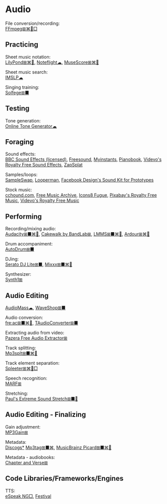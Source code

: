 # Audio

File conversion/recording:  
[FFmpeg⊞⌘🐧□](https://www.ffmpeg.org/)

## Practicing

Sheet music notation:  
[LilyPond⊞⌘🐧](https://lilypond.org/),
[Noteflight☁](https://www.noteflight.com/),
[MuseScore⊞⌘🐧](https://musescore.org/)

Sheet music search:  
[IMSLP☁](https://imslp.org/wiki/Main_Page)

Singing training:  
[Solfege⊞■](https://portableapps.com/apps/education/solfege-portable)

## Testing

Tone generation:  
[Online Tone Generator☁](https://www.szynalski.com/tone-generator/)

## Foraging

Sound effects:  
[BBC Sound Effects (licensed)](http://bbcsfx.acropolis.org.uk/),
[Freesound](https://freesound.org/),
[Myinstants](https://www.myinstants.com/),
[Pianobook](https://www.pianobook.co.uk/),
[Videvo's Royalty Free Sound Effects](https://www.videvo.net/royalty-free-sound-effects/),
[ZapSplat](https://www.zapsplat.com/)

Samples/loops:  
[SampleSwap](https://sampleswap.org/),
[Looperman](https://www.looperman.com/),
[Facebook Design's Sound Kit for Prototypes](https://facebook.design/soundkit)

Stock music:  
[cchound.com](https://cchound.com/),
[Free Music Archive](https://freemusicarchive.org/),
[Icons8 Fugue](https://icons8.com/music),
[Pixabay's Royalty Free Music](https://pixabay.com/music/),
[Videvo's Royalty Free Music](https://www.videvo.net/royalty-free-music/)

## Performing

Recording/mixing audio:  
[Audacity⊞■⌘🐧](https://www.audacityteam.org/),
[Cakewalk by BandLab⊞](https://www.bandlab.com/products/cakewalk),
[LMMS⊞■⌘🐧](https://lmms.io/),
[Ardour⊞⌘🐧](https://ardour.org/)

Drum accompaniment:  
[AutoDrum⊞■](https://openmidiproject.osdn.jp/AutoDrum_en.html)

DJing:  
[Serato DJ Lite⊞■](https://serato.com/dj/lite),
[Mixxx⊞■⌘🐧](https://www.mixxx.org/)

Synthesizer:  
[Synth1⊞](https://daichilab.sakura.ne.jp/softsynth/index.html#down)

## Audio Editing

[AudioMass☁](https://audiomass.co/),
[WaveShop⊞■](http://waveshop.sourceforge.net/)

Audio conversion:  
[fre:ac⊞■⌘🐧](https://www.freac.org/),
[TAudioConverter⊞■](https://www.fosshub.com/TAudioConverter.html)

Extracting audio from video:  
[Pazera Free Audio Extractor⊞](http://www.pazera-software.com/products/audio-extractor/)

Track splitting:  
[Mp3splt⊞■⌘🐧](http://mp3splt.sourceforge.net/mp3splt_page/home.php)

Track element separation:  
[Spleeter⊞⌘🐧□](https://github.com/deezer/spleeter)

Speech recognition:  
[MARF⊞](http://marf.sourceforge.net/)

Stretching:  
[Paul's Extreme Sound Stretch⊞■🐧](http://hypermammut.sourceforge.net/paulstretch/)

## Audio Editing - Finalizing

Gain adjustment:  
[MP3Gain⊞](http://mp3gain.sourceforge.net/)

Metadata:  
[Discogs*](https://www.discogs.com/)
[Mp3tag⊞■⌘](https://www.mp3tag.de/en/),
[MusicBrainz Picard⊞■⌘🐧](https://picard.musicbrainz.org/)

Metadata - audiobooks:  
[Chapter and Verse⊞](http://lodensoftware.com/chapter-and-verse/)

## Code Libraries/Frameworks/Engines

TTS:  
[eSpeak NG□](https://github.com/espeak-ng/espeak-ng/),
[Festival](http://www.cstr.ed.ac.uk/projects/festival/)
